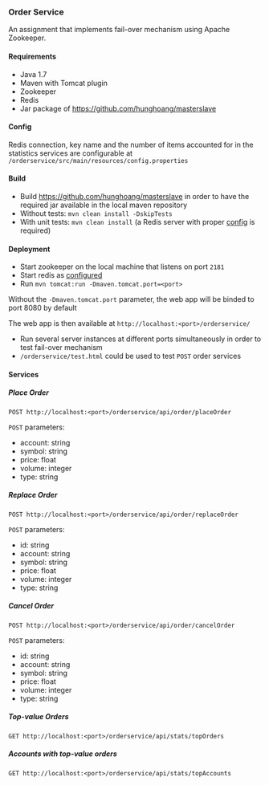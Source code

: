 ### Order Service ###
An assignment that implements fail-over mechanism using Apache Zookeeper.

#### Requirements ####
* Java 1.7
* Maven with Tomcat plugin
* Zookeeper
* Redis
* Jar package of https://github.com/hunghoang/masterslave

#### Config ####
Redis connection, key name and the number of items accounted for in the statistics services are configurable
at `/orderservice/src/main/resources/config.properties`

#### Build ####
* Build https://github.com/hunghoang/masterslave in order to have the required jar available in the local maven repository
* Without tests: `mvn clean install -DskipTests`
* With unit tests: `mvn clean install` (a Redis server with proper [config](#config) is required)

#### Deployment ####
* Start zookeeper on the local machine that listens on port `2181`
* Start redis as [configured](#config)
* Run `mvn tomcat:run -Dmaven.tomcat.port=<port>`

Without the `-Dmaven.tomcat.port` parameter, the web app will be binded to port 8080 by default

The web app is then available at `http://localhost:<port>/orderservice/`

* Run several server instances at different ports simultaneously in order to test fail-over mechanism
* `/orderservice/test.html` could be used to test `POST` order services

#### Services ####
##### Place Order #####
```POST http://localhost:<port>/orderservice/api/order/placeOrder```

`POST` parameters:

* account: string
* symbol: string
* price: float
* volume: integer
* type: string

##### Replace Order #####
```POST http://localhost:<port>/orderservice/api/order/replaceOrder```

`POST` parameters:

* id: string
* account: string
* symbol: string
* price: float
* volume: integer
* type: string

##### Cancel Order #####
```POST http://localhost:<port>/orderservice/api/order/cancelOrder```

`POST` parameters:

* id: string
* account: string
* symbol: string
* price: float
* volume: integer
* type: string

##### Top-value Orders #####
```GET http://localhost:<port>/orderservice/api/stats/topOrders```

##### Accounts with top-value orders #####
```GET http://localhost:<port>/orderservice/api/stats/topAccounts```
